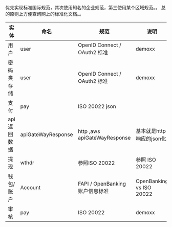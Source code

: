 
优先实现标准国际规范，其次使用知名的企业规范，第三使用某个区域规范。。
总的原则上方便查询网上的标准化文档。。



| 实体      | 命名                 | 规范                           | 说明                       |
|---------|--------------------|------------------------------|--------------------------|
| 用户      | user               | OpenID Connect / OAuth2 标准   | demoxx                   |
| 密码类存储   | user               | OpenID Connect / OAuth2 标准   | demoxx                   |
| 支付      | pay                | ISO 20022 json               |                          |
| api返回数据 | apiGateWayResponse | http ,aws apiGateWayResponse | 基本就是http响应的json化         |
| 提现      | wthdr              | 参照ISO 20022                  | 参照  ISO 20022            |
| 钱包/账户   | Account            | FAPI / OpenBanking 账户信息标准         | OpenBanking vs ISO 20022 |
| 审核      | pay                | ISO 20022                    | demoxx                   |
